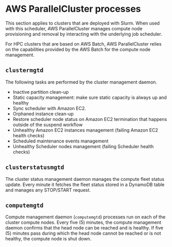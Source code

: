 # AWS ParallelCluster processes<a name="processes-v3"></a>

This section applies to clusters that are deployed with Slurm\. When used with this scheduler, AWS ParallelCluster manages compute node provisioning and removal by interacting with the underlying job scheduler\.

For HPC clusters that are based on AWS Batch, AWS ParallelCluster relies on the capabilities provided by the AWS Batch for the compute node management\.

## `clustermgtd`<a name="clustermgtd-v3"></a>

The following tasks are performed by the cluster management daemon\.
+ Inactive partition clean\-up
+ Static capacity management: make sure static capacity is always up and healthy
+ Sync scheduler with Amazon EC2\.
+ Orphaned instance clean\-up
+ Restore scheduler node status on Amazon EC2 termination that happens outside of the suspend workflow
+ Unhealthy Amazon EC2 instances management \(failing Amazon EC2 health checks\)
+ Scheduled maintenance events management
+ Unhealthy Scheduler nodes management \(failing Scheduler health checks\)

## `clusterstatusmgtd`<a name="clusterstatusmgtd-v3"></a>

The cluster status management daemon manages the compute fleet status update. Every minute it fetches the fleet status stored in a DynamoDB table and manages any STOP/START request.  

## `computemgtd`<a name="computemgtd-v3"></a>

Compute management daemon \(`computemgtd`\) processes run on each of the cluster compute nodes\. Every five \(5\) minutes, the compute management daemon confirms that the head node can be reached and is healthy\. If five \(5\) minutes pass during which the head node cannot be reached or is not healthy, the compute node is shut down\.
